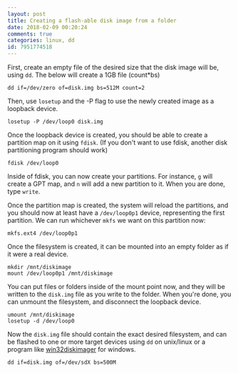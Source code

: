 ```yaml
---
layout: post
title: Creating a flash-able disk image from a folder
date: 2018-02-09 00:20:24
comments: true
categories: linux, dd
id: 7951774518
---
```


First, create an empty file of the desired size that the disk image will be, using `dd`. The below will create a 1GB file (count*bs)
```
dd if=/dev/zero of=disk.img bs=512M count=2
```

Then, use `losetup` and the -P flag to use the newly created image as a loopback device.
```
losetup -P /dev/loop0 disk.img
```

Once the loopback device is created, you should be able to create a partition map on it using `fdisk`. (If you don't want to use fdisk, another disk partitioning program should work)
```
fdisk /dev/loop0
```

Inside of fdisk, you can now create your partitions. For instance, `g` will create a GPT map, and `n` will add a new partition to it. When you are done, type `write`.

Once the partition map is created, the system will reload the partitions, and you should now at least have a `/dev/loop0p1` device, representing the first partition. We can run whichever `mkfs` we want on this partition now:
```
mkfs.ext4 /dev/loop0p1
```

Once the filesystem is created, it can be mounted into an empty folder as if it were a real device.
```
mkdir /mnt/diskimage
mount /dev/loop0p1 /mnt/diskimage
```

You can put files or folders inside of the mount point now, and they will be written to the `disk.img` file as you write to the folder. When you're done, you can unmount the filesystem, and disconnect the loopback device.
```
umount /mnt/diskimage
losetup -d /dev/loop0
```

Now the `disk.img` file should contain the exact desired filesystem, and can be flashed to one or more target devices using `dd` on unix/linux or a program like [win32diskimager](https://sourceforge.net/projects/win32diskimager/) for windows.
```
dd if=disk.img of=/dev/sdX bs=500M
```